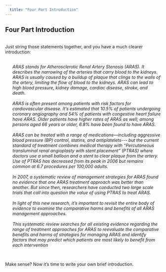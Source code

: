 ```yaml
---
  title: "Four Part Introduction"
---
```


## Four Part Introduction
<br>
Just string those statements together, and you have a much clearer introduction:
<br><br>
<ul style="list-style-type:none">
<li><i>ARAS stands for Atherosclerotic Renal Artery Stenosis (ARAS). It describes the narrowing of the arteries that carry blood to the kidneys. ARAS is usually caused by a buildup of plaque that clings to the walls of the artery, limiting the flow of blood to the kidneys. ARAS can lead to high blood pressure, kidney damage, cardiac disease, stroke, and death.<br><br>ARAS is often present among patients with risk factors for cardiovascular disease. It’s estimated that 10.5% of patients undergoing coronary angiography and 54% of patients with congestive heart failure have ARAS. Older patients have higher rates of ARAS as well; among persons aged 66 years or older, 6.8% have been found to have ARAS.<br><br>ARAS can be treated with a range of medications—including aggressive blood pressure (BP) control, statins, and antiplatelets--- but the current standard of treatment combines medical therapy with “Percutaneous transluminal renal angioplasty with stent placement” (PTRAS) where doctors use a small balloon and a stent to clear plaque from the artery. Use of PTRAS has decreased from its peak in 2006 but remains common at 6.7 procedures per 100,000 adults.<br><br>In 2007, a systematic review of management strategies for ARAS found no evidence that one ARAS treatment approach was better than another. But since then, researchers have conducted two large scale trials that call into question the value of using PTRAS to treat ARAS.<br><br>In light of this new research, it’s important to revisit the entire body of evidence to examine the comparative harms and benefits of all ARAS management approaches.<br><br>This systematic review searches for all existing evidence regarding the range of treatment approaches for ARAS to reevaluate the comparative benefits and harms of strategies for managing ARAS and identify factors that may predict which patients are most likely to benefit from each intervention</i></li></ul>
<br>

Make sense? Now it’s time to write your own brief introduction.
